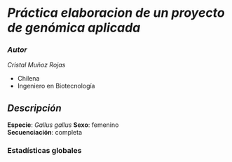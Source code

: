 # _**Práctica elaboracion de un proyecto de genómica aplicada**_   

### _**Autor**_  
_Cristal Muñoz Rojas_  
- Chilena 
- Ingeniero en Biotecnología  

## _**Descripción**_   

**Especie**: _Gallus gallus_ 
**Sexo**: femenino  
**Secuenciación**: completa 

### **Estadísticas globales**


